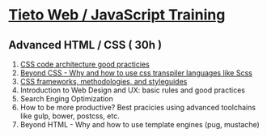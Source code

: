 # [Tieto Web / JavaScript Training](../../readme.md)

## Advanced HTML / CSS ( 30h )
1. [CSS code architecture good practicies](./lesson_01_css_good_practices/readme.md)
1. [Beyond CSS - Why and how to use css transpiler languages like Scss](./lesson_02_beyond_css/readme.md)
1. [CSS frameworks, methodologies, and styleguides](./lesson_03_css_frameworks/readme.md)
1. Introduction to Web Design and UX: basic rules and good practices
1. Search Enging Optimization
1. How to be more productive? Best pracicies using advanced toolchains like gulp, bower, postcss, etc. 
1. Beyond HTML - Why and how to use template engines (pug, mustache)
